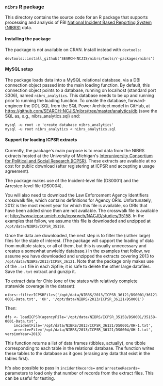 ### `nibrs` R package

This directory contains the source code for an R package that supports processing and analysis of
FBI [National Incident Based Reporting System (NIBRS)](https://ucr.fbi.gov/nibrs-overview) data.


#### Installing the package

The package is not available on CRAN. Install instead with `devtools`:

```
devtools::install_github('SEARCH-NCJIS/nibrs/tools/r-packages/nibrs')
```

#### MySQL setup

The package loads data into a MySQL relational database, via a DBI connection object passed into the main loading function.  By default, this
connection object points to a database, running on localhost (standard port 3306), named `nibrs_analytics`.  This database needs to be up and running
prior to running the loading function.  To create the database, forward-engineer the DDL SQL from the SQL Power Architect model in GitHub, at
https://github.com/SEARCH-NCJIS/nibrs/tree/master/analytics/db (save the SQL as, e.g., nibrs_analytics.sql) and:

```
mysql -u root -e 'create database nibrs_analytics'
mysql -u root nibrs_analytics < nibrs_analytics.sql
```

#### Support for loading ICPSR extracts

Currently, the package's main purpose is to read data from the NIBRS extracts hosted at the 
University of Michigan's [Interuniversity Consortium for Political and Social Research (ICPSR)](http://www.icpsr.umich.edu/icpsrweb/NACJD/series/128).
These extracts are available at no cost for public download (after registering at ICPSR and accepting a usage agreement).

The package makes use of the Incident-level file (DS0001) and the Arrestee-level file (DS0004).

You will also need to download the Law Enforcement Agency Identifiers crosswalk file, which contains definitions for Agency ORIs.  Unfortunately, 2012
is the most recent year for which this file is available, so ORIs that have been added since then are not available.  The crosswalk file is available at
http://www.icpsr.umich.edu/icpsrweb/NACJD/studies/35158.  In the examples that follow, we assume this file is downloaded and unzipped at `/opt/data/NIBRS/ICPSR_35158`.

Once the data are downloaded, the next step is to filter the (rather large) files for the state of interest.  (The package will support the loading
of data from multiple states, or all of them, but this is usually unnecessary and creates a somewhat unwieldy database.)  In the examples that follow,
we assume you have downloaded and unzipped the extracts covering 2013 to `/opt/data/NIBRS/2013/ICPSR_36121`.  Note that the package only makes use
of the `.txt` file in each zipfile; it is safe to delete the other large datafiles.  Save the `.txt` extract and gunzip it.

To extract data for Ohio (one of the states with relatively complete statewide coverage in the dataset):

```
nibrs::filterICPSRFiles('/opt/data/NIBRS/2013/ICPSR_36121/DS0001/36121-0001-Data.txt', 'OH', '/opt/data/NIBRS/2013/ICPSR_36121/DS0001')
```

Then:

```
dfs <- loadICPSR(agencyFile='/opt/data/NIBRS/ICPSR_35158/DS0001/35158-0001-Data.txt',
	incidentFile='/opt/data/NIBRS/2013/ICPSR_36121/DS0001/OH-1.txt',
	arresteeFile='/opt/data/NIBRS/2013/ICPSR_36121/DS0004/OH-1.txt', versionYear=2013)
```

This function returns a list of data frames (tibbles, actually), one tibble corresponding to each table in the relational database. The function writes these tables
to the database as it goes (erasing any data that exist in the tables first).

It's also possible to pass in `incidentRecords=` and `arresteeRecords=` parameters to load only that number of records from the extract files.  This can be useful for
testing.

